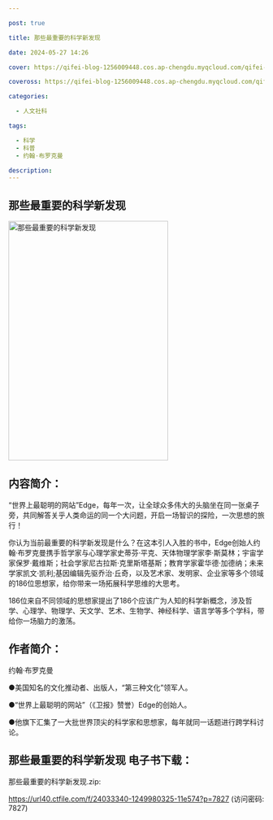 ```yaml
---

post: true

title: 那些最重要的科学新发现

date: 2024-05-27 14:26

cover: https://qifei-blog-1256009448.cos.ap-chengdu.myqcloud.com/qifei-blog/6613b6b568eb935713084a70.jpg

coveross: https://qifei-blog-1256009448.cos.ap-chengdu.myqcloud.com/qifei-blog/6613b6b568eb935713084a70.jpg

categories:

  - 人文社科

tags:

  - 科学
  - 科普
  - 约翰·布罗克曼

description:
---
```


## 那些最重要的科学新发现
<img alt="那些最重要的科学新发现 " class="aligncenter loaded" data-was-processed="true" decoding="async" fetchpriority="high" height="471" src="https://qifei-blog-1256009448.cos.ap-chengdu.myqcloud.com/qifei-blog/6613b6b568eb935713084a70.jpg " style="cursor: zoom-in;" width="314"/>

## 内容简介：

“世界上最聪明的网站”Edge，每年一次，让全球众多伟大的头脑坐在同一张桌子旁，共同解答关乎人类命运的同一个大问题，开启一场智识的探险，一次思想的旅行！

你认为当前最重要的科学新发现是什么？在这本引人入胜的书中，Edge创始人约翰·布罗克曼携手哲学家与心理学家史蒂芬·平克、天体物理学家李·斯莫林；宇宙学家保罗·戴维斯；社会学家尼古拉斯·克里斯塔基斯；教育学家霍华德·加德纳；未来学家凯文·凯利;基因编辑先驱乔治·丘奇，以及艺术家、发明家、企业家等多个领域的186位思想家，给你带来一场拓展科学思维的大思考。

186位来自不同领域的思想家提出了186个应该广为人知的科学新概念，涉及哲学、心理学、物理学、天文学、艺术、生物学、神经科学、语言学等多个学科，带给你一场脑力的激荡。

## 作者简介：

约翰·布罗克曼

●美国知名的文化推动者、出版人，“第三种文化”领军人。

●“世界上最聪明的网站”（《卫报》赞誉）Edge的创始人。

●他旗下汇集了一大批世界顶尖的科学家和思想家，每年就同一话题进行跨学科讨论。

## 那些最重要的科学新发现 电子书下载：
那些最重要的科学新发现.zip: 

https://url40.ctfile.com/f/24033340-1249980325-11e574?p=7827 (访问密码: 7827)
